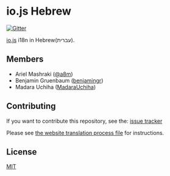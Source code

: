 # io.js Hebrew
[![Gitter](https://badges.gitter.im/Join%20Chat.svg)](https://gitter.im/iojs/iojs-he?utm_source=badge&utm_medium=badge&utm_campaign=pr-badge)  

[io.js](https://iojs.org/) i18n in Hebrew(עברית).  


## Members
- Ariel Mashraki ([@a8m](https://github.com/a8m))
- Benjamin Gruenbaum ([benjamingr](https://github.com/benjamingr))
- Madara Uchiha ([MadaraUchiha](https://github.com/MadaraUchiha))

## Contributing
If you want to contribute this repository, see the: [issue tracker](https://github.com/iojs/iojs-he/issues)  

Please see [the website translation process file](https://github.com/iojs/website/blob/master/TRANSLATION.md#for-localization-groups) for instructions. 

## License
[MIT](https://tldrlegal.com/license/mit-license)

